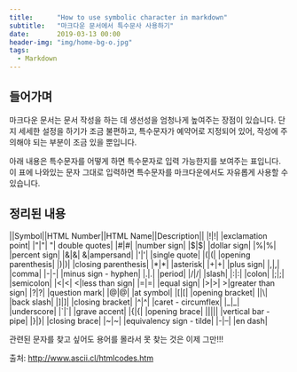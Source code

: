 ```yaml
---
title:      "How to use symbolic character in markdown"
subtitle:   "마크다운 문서에서 특수문사 사용하기"
date:       2019-03-13 00:00 
header-img: "img/home-bg-o.jpg"
tags:
  - Markdown
---
```


## 들어가며

마크다운 문서는 문서 작성을 하는 데 생선성을 엄청나게 높여주는 장점이 있습니다. 단지 세세한 설정을 하기가 조금 불편하고, 특수문자가 예약어로 지정되어 있어, 작성에 주의해야 되는 부분이 조금 있을 뿐입니다. 

아래 내용은 특수문자를 어떻게 하면 특수문자로 입력 가능한지를 보여주는 표입니다. 이 표에 나와있는 문자 그대로 입력하면 특수문자를 마크다운에서도 자유롭게 사용할 수 있습니다. 

## 정리된 내용


||Symbol||HTML Number||HTML Name||Description||
|!|&#33;|		|exclamation point|
|"|&#34;|	&quot;|	double quotes|
|#|&#35;|		|number sign|
|$|&#36;|		|dollar sign|
|%|&#37;|		|percent sign|
|&|&#38;|	&amp;|ampersand|
|'|&#39;|		|single quote|
|(|&#40;|		|opening parenthesis|
|)|&#41;|		|closing parenthesis|
|*|&#42;|		|asterisk|
|+|&#43;|		|plus sign|
|,|&#44;|		|comma|
|-|&#45;|		|minus sign - hyphen|
|.|&#46;|		|period|
|/|&#47;|		|slash|
|:|&#58;|		|colon|
|;|&#59;|		|semicolon|
|<|&#60;|	&lt;|less than sign|
|=|&#61;|		|equal sign|
|>|&#62;|	&gt;|greater than sign|
|?|&#63;|		|question mark|
|@|&#64;|		|at symbol|
|[|&#91;|		|opening bracket|
|\|&#92;|		|back slash|
|]|&#93;|		|closing bracket|
|^|&#94;|		|caret - circumflex|
|_|&#95;|		|underscore|
|`|&#96;|		|grave accent|
|{|&#123;|		|opening brace|
|||&#124;|		|vertical bar - pipe|
|}|&#125;|		|closing brace|
|~|&#126;|		|equivalency sign - tilde|
|-|&#8211;|		|en dash|

관련된 문자를 찾고 싶어도 용어를 몰라서 못 찾는 것은 이제 그만!!!

출처: http://www.ascii.cl/htmlcodes.htm

